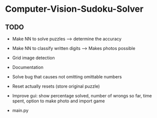 # Computer-Vision-Sudoku-Solver

## TODO

- Make NN to solve puzzles --> determine the accuracy

- Make NN to classify written digits --> Makes photos possible

- Grid image detection

- Documentation

- Solve bug that causes not omitting omittable numbers

- Reset actually resets (store original puzzle)

- Improve gui: show percentage solved, number of wrongs so far, time spent, option to make photo and import game

- main.py
